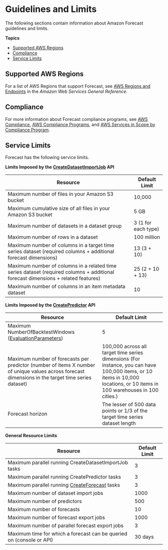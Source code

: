 # Guidelines and Limits<a name="limits"></a>

The following sections contain information about Amazon Forecast guidelines and limits\.

**Topics**
+ [Supported AWS Regions](#regions)
+ [Compliance](#ompliance)
+ [Service Limits](#limits-table)

## Supported AWS Regions<a name="regions"></a>

For a list of AWS Regions that support Forecast, see [AWS Regions and Endpoints](https://docs.aws.amazon.com/general/latest/gr/rande.html#forecast_region) in the *Amazon Web Services General Reference*\.

## Compliance<a name="ompliance"></a>

For more information about Forecast compliance programs, see [AWS Compliance](https://aws.amazon.com/compliance/), [AWS Compliance Programs](https://aws.amazon.com/compliance/programs/), and [AWS Services in Scope by Compliance Program](https://aws.amazon.com/compliance/services-in-scope)\.

## Service Limits<a name="limits-table"></a>

Forecast has the following service limits\.


**Limits Imposed by the [CreateDatasetImportJob](API_CreateDatasetImportJob.md) API**  

| Resource | Default Limit | 
| --- | --- | 
| Maximum number of files in your Amazon S3 bucket | 10,000 | 
| Maximum cumulative size of all files in your Amazon S3 bucket | 5 GB | 
| Maximum number of datasets in a dataset group | 3 \(1 for each type\) | 
| Maximum number of rows in a dataset | 100 million | 
| Maximum number of columns in a target time series dataset \(required columns \+ additional forecast dimensions\) | 13 \(3 \+ 10\) | 
| Maximum number of columns in a related time series dataset \(required columns \+ additional forecast dimensions \+ related features\) | 25 \(2 \+ 10 \+ 13\) | 
| Maximum number of columns in an item metadata dataset | 10 | 


**Limits Imposed by the [CreatePredictor](API_CreatePredictor.md) API**  

| Resource | Default Limit | 
| --- | --- | 
| Maximum NumberOfBacktestWindows \([EvaluationParameters](API_EvaluationParameters.md)\) | 5 | 
| Maximum number of forecasts per predictor \(number of items X number of unique values across forecast dimensions in the target time series dataset\) | 100,000 across all target time series dimensions \(For instance, you can have 100,000 items, or 10 items in 10,000 locations, or 10 items in 100 warehouses in 100 cities\.\) | 
| Forecast horizon | The lesser of 500 data points or 1/3 of the target time series dataset length | 


**General Resource Limits**  

| Resource | Default Limit | 
| --- | --- | 
| Maximum parallel running CreateDatasetImportJob tasks | 3 | 
| Maximum parallel running CreatePredictor tasks | 3 | 
| Maximum parallel running [CreateForecast](API_CreateForecast.md) tasks | 3 | 
| Maximum number of dataset import jobs | 1000 | 
| Maximum number of predictors | 500 | 
| Maximum number of forecasts | 10 | 
| Maximum number of forecast export jobs | 1000 | 
| Maximum number of parallel forecast export jobs | 3 | 
| Maximum time for which a forecast can be queried on \(console or API\) | 30 days | 